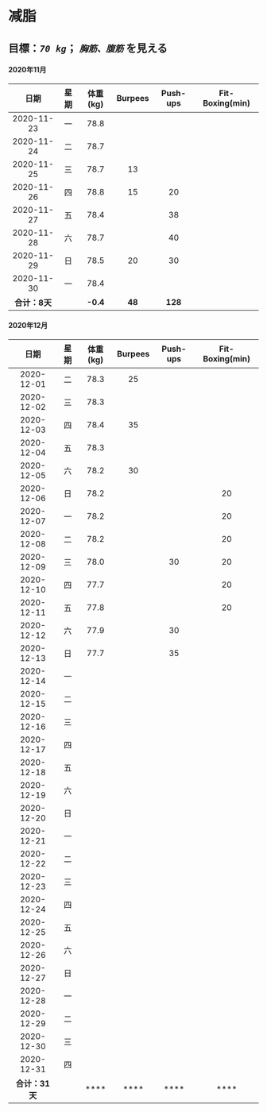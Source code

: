 # 减脂

## 目標：*`70 kg`*； *`胸筋、腹筋`* を見える 

#### 2020年11月
| 日期 | 星期 | 体重(kg) | Burpees | Push-ups | Fit-Boxing(min) |
| :-: | :-: | :-: | :-: | :-: | :-: |
| 2020-11-23 | 一 | 78.8 |    |    |    |
| 2020-11-24 | 二 | 78.7 |    |    |    |
| 2020-11-25 | 三 | 78.7 | 13 |    |    |
| 2020-11-26 | 四 | 78.8 | 15 | 20 |    |
| 2020-11-27 | 五 | 78.4 |    | 38 |    |
| 2020-11-28 | 六 | 78.7 |    | 40 |    |
| 2020-11-29 | 日 | 78.5 | 20 | 30 |    |
| 2020-11-30 | 一 | 78.4 |    |    |    |
| **合计：8天** |  | **-0.4** | **48** | **128** |    |

#### 2020年12月
| 日期 | 星期 | 体重(kg) | Burpees | Push-ups | Fit-Boxing(min) |
| :-: | :-: | :-: | :-: | :-: | :-: |
| 2020-12-01 | 二 | 78.3 | 25 |    |    |
| 2020-12-02 | 三 | 78.3 |    |    |    |
| 2020-12-03 | 四 | 78.4 | 35 |    |    |
| 2020-12-04 | 五 | 78.3 |    |    |    |
| 2020-12-05 | 六 | 78.2 | 30 |    |    |
| 2020-12-06 | 日 | 78.2 |    |    | 20 |
| 2020-12-07 | 一 | 78.2 |    |    | 20 |
| 2020-12-08 | 二 | 78.2 |    |    | 20 |
| 2020-12-09 | 三 | 78.0 |    | 30 | 20 |
| 2020-12-10 | 四 | 77.7 |    |    | 20 |
| 2020-12-11 | 五 | 77.8 |    |    | 20 |
| 2020-12-12 | 六 | 77.9 |    | 30 |    |
| 2020-12-13 | 日 | 77.7 |    | 35 |    |
| 2020-12-14 | 一 |      |    |    |    |
| 2020-12-15 | 二 |      |    |    |    |
| 2020-12-16 | 三 |      |    |    |    |
| 2020-12-17 | 四 |      |    |    |    |
| 2020-12-18 | 五 |      |    |    |    |
| 2020-12-19 | 六 |      |    |    |    |
| 2020-12-20 | 日 |      |    |    |    |
| 2020-12-21 | 一 |      |    |    |    |
| 2020-12-22 | 二 |      |    |    |    |
| 2020-12-23 | 三 |      |    |    |    |
| 2020-12-24 | 四 |      |    |    |    |
| 2020-12-25 | 五 |      |    |    |    |
| 2020-12-26 | 六 |      |    |    |    |
| 2020-12-27 | 日 |      |    |    |    |
| 2020-12-28 | 一 |      |    |    |    |
| 2020-12-29 | 二 |      |    |    |    |
| 2020-12-30 | 三 |      |    |    |    |
| 2020-12-31 | 四 |      |    |    |    |
| **合计：31天** |  | **** | **** | **** | **** |
